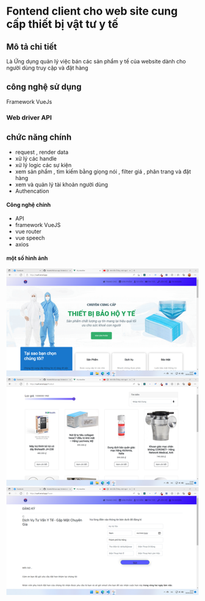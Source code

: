 # Fontend client cho web site cung cấp thiết bị vật tư y tế 

## Mô tả chi tiết
 Là Ứng dụng quản lý việc bán các sản phẩm y tế của website dành cho người dùng truy cập và đặt hàng
## công nghệ sử dụng


   Framework VueJs
  ### Web driver API

  ## chức năng chính
  + request , render data
  + xử lý các handle
  + xử lý logic các sự kiện
  + xem sản phẩm , tìm kiếm bằng giọng nói , filter giá , phân trang và đặt hàng
  + xem và quản lý tài khoản người dùng
  + Authencation 
  #### Công nghệ chính
  + API
  + framework VueJS
  + vue router
  + vue speech
  + axios 

  #### một số hình ảnh
  <img src="./src/assets/img/Screenshot 2022-03-30 230757.png" width="700">
  <img src="./src/assets/img/Screenshot 2022-03-30 230941.png" width="700">
  <img src="./src/assets/img/Screenshot 2022-03-30 231018.png" width="700">


  
